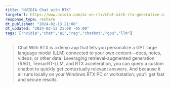 ```yaml
---
title: "NVIDIA Chat with RTX"
targeturl: https://www.nvidia.com/ai-on-rtx/chat-with-rtx-generative-ai/
response_type: reshare
dt_published: "2024-02-13 21:08"
dt_updated: "2024-02-13 21:08 -05:00"
tags: ["nvidia","chat","ai","rag","chatbot","gpu","llm"]
---
```


> Chat With RTX is a demo app that lets you personalize a GPT large language model (LLM) connected to your own content—docs, notes, videos, or other data. Leveraging retrieval-augmented generation (RAG), TensorRT-LLM, and RTX acceleration, you can query a custom chatbot to quickly get contextually relevant answers. And because it all runs locally on your Windows RTX PC or workstation, you’ll get fast and secure results.
